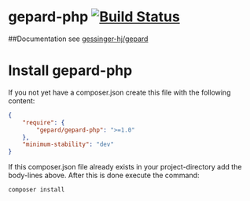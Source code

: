 # gepard-php [![Build Status](https://travis-ci.org/gessinger-hj/gepard-php.svg?branch=master)](https://travis-ci.org/gessinger-hj/gepard-php)
##Documentation 
see [gessinger-hj/gepard](https://github.com/gessinger-hj/gepard)

# Install gepard-php
If you not yet have a composer.json create this file with the following content:
```json
{
    "require": {
        "gepard/gepard-php": ">=1.0"
    },
    "minimum-stability": "dev" 
}
```
If this composer.json file already exists in your project-directory add the body-lines above.
After this is done execute the command:
```bash
composer install
```

